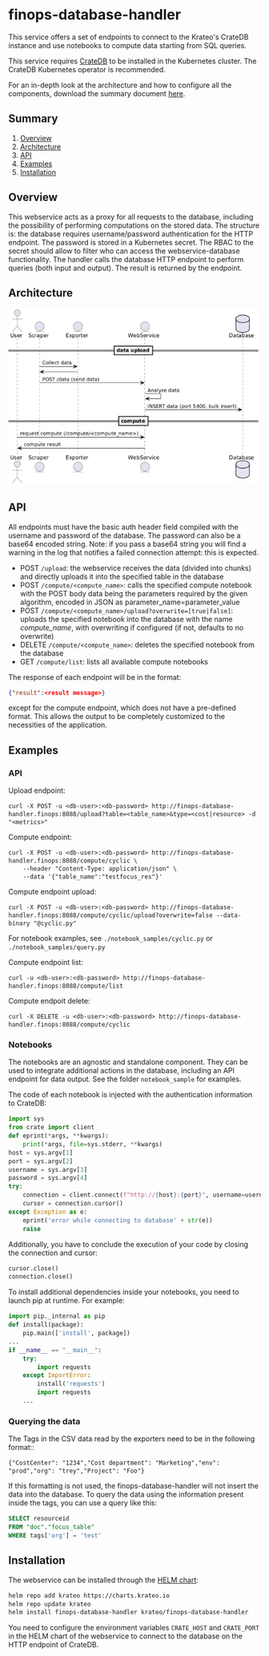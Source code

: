 # finops-database-handler
This service offers a set of endpoints to connect to the Krateo's CrateDB instance and use notebooks to compute data starting from SQL queries.

This service requires [CrateDB](https://github.com/crate/) to be installed in the Kubernetes cluster. The CrateDB Kubernetes operator is recommended.

For an in-depth look at the architecture and how to configure all the components, download the summary document [here](https://github.com/krateoplatformops/finops-operator-exporter/resources/Krateo_Composable_FinOps___Full.pdf).

## Summary

1. [Overview](#overview)
2. [Architecture](#architecture)
3. [API](#api)
4. [Examples](#examples)
5. [Installation](#Installation)

## Overview
This webservice acts as a proxy for all requests to the database, including the possibility of performing computations on the stored data. 
The structure is: the database requires username/password authentication for the HTTP endpoint. The password is stored in a Kubernetes secret. 
The RBAC to the secret should allow to filter who can access the webservice-database functionality. 
The handler calls the database HTTP endpoint to perform queries (both input and output). 
The result is returned by the endpoint.

## Architecture
![Krateo Composable FinOps Database Handler](/img/finops-database-handler-architecture.png)

## API
All endpoints must have the basic auth header field compiled with the username and password of the database. The password can also be a base64 encoded string. Note: if you pass a base64 string you will find a warning in the log that notifies a failed connection attempt: this is expected.

- POST    `/upload`: the webservice receives the data (divided into chunks) and directly uploads it into the specified table in the database
- POST    `/compute/<compute_name>`: calls the specified compute notebook with the POST body data being the parameters required by the given algorithm, encoded in JSON as parameter_name=parameter_value
- POST    `/compute/<compute_name>/upload?overwrite=[true|false]`: uploads the specified notebook into the database with the name *compute_name*, with overwriting if configured (if not, defaults to no overwrite)
- DELETE  `/compute/<compute_name>`: deletes the specified notebook from the database
- GET     `/compute/list`: lists all available compute notebooks

The response of each endpoint will be in the format:
```json
{"result":<result message>}
```
except for the compute endpoint, which does not have a pre-defined format. This allows the output to be completely customized to the necessities of the application.

## Examples
### API
Upload endpoint:
```
curl -X POST -u <db-user>:<db-password> http://finops-database-handler.finops:8088/upload?table=<table_name>&type=<cost|resource> -d "<metrics>"
```

Compute endpoint:
```
curl -X POST -u <db-user>:<db-password> http://finops-database-handler.finops:8088/compute/cyclic \
    --header "Content-Type: application/json" \
    --data '{"table_name":"testfocus_res"}'
```

Compute endpoint upload:
```
curl -X POST -u <db-user>:<db-password> http://finops-database-handler.finops:8088/compute/cyclic/upload?overwrite=false --data-binary "@cyclic.py"
```
For notebook examples, see `./notebook_samples/cyclic.py` or `./notebook_samples/query.py`

Compute endpoint list:
```
curl -u <db-user>:<db-password> http://finops-database-handler.finops:8088/compute/list
```

Compute endpoit delete:
```
curl -X DELETE -u <db-user>:<db-password> http://finops-database-handler.finops:8088/compute/cyclic
```

### Notebooks
The notebooks are an agnostic and standalone component. They can be used to integrate additional actions in the database, including an API endpoint for data output. See the folder `notebook_sample` for examples.

The code of each notebook is injected with the authentication information to CrateDB:
```python
import sys
from crate import client
def eprint(*args, **kwargs):
    print(*args, file=sys.stderr, **kwargs)
host = sys.argv[1]
port = sys.argv[2]
username = sys.argv[3]
password = sys.argv[4]
try:
    connection = client.connect(f"http://{host}:{port}", username=username, password=password)
    cursor = connection.cursor()
except Exception as e:
    eprint('error while connecting to database' + str(e))
    raise
```
Additionally, you have to conclude the execution of your code by closing the connection and cursor:
```python
cursor.close()
connection.close()
```

To install additional dependencies inside your notebooks, you need to launch pip at runtime. For example:
```python
import pip._internal as pip
def install(package):
    pip.main(['install', package])
...
if __name__ == "__main__":
    try:
        import requests
    except ImportError:
        install('requests')
        import requests
    ...
```

### Querying the data
The Tags in the CSV data read by the exporters need to be in the following format::
```
{"CostCenter": "1234","Cost department": "Marketing","env": "prod","org": "trey","Project": "Foo"}
```
If this formatting is not used, the finops-database-handler will not insert the data into the database.
To query the data using the information present inside the tags, you can use a query like this:
```sql
SELECT resourceid
FROM "doc"."focus_table"
WHERE tags['org'] = 'test'
```

## Installation
The webservice can be installed through the [HELM chart](https://github.com/krateoplatformops/finops-database-handler-chart):
```sh
helm repo add krateo https://charts.krateo.io
helm repo update krateo
helm install finops-database-handler krateo/finops-database-handler
```

You need to configure the environment variables `CRATE_HOST` and `CRATE_PORT` in the HELM chart of the webservice to connect to the database on the HTTP endpoint of CrateDB.